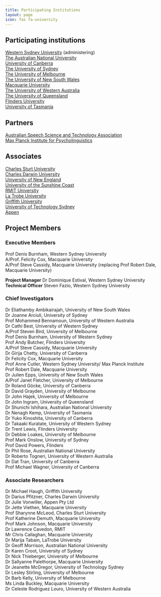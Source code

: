 ```yaml
---
title: Participating Institutions
layout: page
icon: fas fa-university
---
```


## Participating institutions

[Western Sydney University](https://www.westernsydney.edu.au/)
(administering)\
[The Australian National
University](http://www.anu.edu.au/ "The Australian National University")\
[University of
Canberra](http://www.canberra.edu.au "University of Canberra")\
[The University of
Sydney](http://www.usyd.edu.au/ "The University of Sydney")\
[The University of Melbourne](http://www.unimelb.edu.au/)\
[The University of New South
Wales](http://www.unsw.edu.au/ "The University of New South Wales")\
[Macquarie
University](http://www.mq.edu.au/ "Macquarie University")\
[The University of Western
Australia](http://www.uwa.edu.au/ "The University of Western Australia")\
[The University of
Queensland](http://www.uq.edu.au/ "The University of Queensland")\
[Flinders
University](http://www.flinders.edu.au/ "Flinders University")\
[University of
Tasmania](http://www.utas.edu.au/ "University of Tasmania")

## Partners

[Australian Speech Science and Technology
Association](http://www.assta.org/ "Australian Speech Science and Technology Association")\
[Max Planck Institute for
Psycholinguistics](http://www.mpi.nl/ "Max Planck Institute for Psycholinguistics")

## Associates

[Charles Sturt
University](http://www.csu.edu.au/ "Charles Sturt University")\
[Charles Darwin
University](http://www.cdu.edu.au/ "Charles Darwin University")\
[University of New
England](http://www.une.edu.au/ "University of New England")\
[University of the Sunshine
Coast](http://www.usc.edu.au/ "University of the Sunshine Coast")\
[RMIT
University](http://www.rmit.edu.au/ "RMIT University")\
[La Trobe
University](http://www.latrobe.edu.au/ "La Trobe University")\
[Griffith
University](http://www.griffith.edu.au/ "Griffith University")\
[University of Technology
Sydney](http://www.uts.edu.au/ "University of Technology Sydney")\
[Appen](http://www.appen.com.au/ "Appen")

## Project Members

### Executive Members

Prof Denis Burnham, Western Sydney University\
A/Prof. Felicity Cox, Macquarie University\
A/Prof Steve Cassidy, Macquarie University (replacing Prof Robert Dale,
Macquarie University)

**Project Manager** Dr Dominique Estival, Western Sydney University\
**Technical Officer** Steven Fazio, Western Sydney University

### Chief Investigators

Dr Eliathamby Ambikairajah, University of New South Wales\
Dr Joanne Arciuli, University of Sydney\
Prof Mohammed Bennamoun, University of Western Australia\
Dr Cathi Best, University of Western Sydney\
A/Prof Steven Bird, University of Melbourne\
Prof Denis Burnham, University of Western Sydney\
Prof Andy Butcher, Flinders University\
A/Prof Steve Cassidy, Macquarie University\
Dr Girija Chetty, University of Canberra\
Dr Felicity Cox, Macquarie University\
Prof Anne Cutler, Western Sydney University/ Max Planck Institute\
Prof Robert Dale, Macquarie University\
Dr Julien Epps, University of New South Wales\
A/Prof Janet Fletcher, University of Melbourne\
Dr Roland Göcke, University of Canberra\
Dr David Grayden, University of Melbourne\
Dr John Hajek, University of Melbourne\
Dr John Ingram, University of Queensland\
Dr Shunichi Ishihara, Australian National University\
Dr Nenagh Kemp, University of Tasmania\
Dr Yuko Kinoshita, University of Canberra\
Dr Takaaki Kuratate, University of Western Sydney\
Dr Trent Lewis, Flinders University\
Dr Debbie Loakes, University of Melbourne\
Prof Mark Onslow, University of Sydney\
Prof David Powers, Flinders\
Dr Phil Rose, Australian National University\
Dr Roberto Togneri, University of Western Australia\
Dr Dat Tran, University of Canberra\
Prof Michael Wagner, University of Canberra

### Associate Researchers

Dr Michael Haugh, Griffith University\
Dr Darius Pfitzner, Charles Darwin University\
Dr Julie Vonwiller, Appen Pty Ltd\
Dr Jette Viethen, Macquarie University\
Prof Sharynne McLeod, Charles Sturt University\
Prof Katherine Demuth, Macquarie University\
Prof Mark Johnson, Macquarie University\
Dr Lawrence Cavedon, RMIT\
Mr Chris Callaghan, Macquarie University\
Dr Marija Tabain, LaTrobe University\
Dr Geoff Morrison, Australian National University\
Dr Karen Croot, University of Sydney\
Dr Nick Thieberger, University of Melbourne\
Dr Sallyanne Palethorpe, Macquarie University\
Dr Jeanette McGregor, University of Technology Sydney\
Dr Lesley Stirling, University of Melbourne\
Dr Barb Kelly, University of Melbourne\
Ms Linda Buckley, Macquarie University\
Dr Celeste Rodriguez Louro, University of Western Australia
